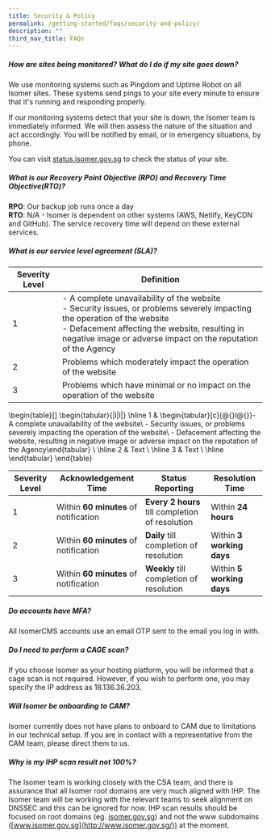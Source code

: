 ```yaml
---
title: Security & Policy
permalink: /getting-started/faqs/security-and-policy/
description: ""
third_nav_title: FAQs
---
```

##### How are sites being monitored? What do I do if my site goes down?

We use monitoring systems such as Pingdom and Uptime Robot on all Isomer sites. These systems send pings to your site every minute to ensure that it's running and responding properly.

If our monitoring systems detect that your site is down, the Isomer team is immediately informed. We will then assess the nature of the situation and act accordingly. You will be notified by email, or in emergency situations, by phone.

You can visit [status.isomer.gov.sg](https://status.isomer.gov.sg/) to check the status of your site.


##### What is our Recovery Point Objective (RPO) and Recovery Time Objective(RTO)?

**RPO**: Our backup job runs once a day   
**RTO**: N/A - Isomer is dependent on other systems (AWS, Netlify, KeyCDN and GitHub). The service recovery time will depend on these external services.

##### What is our service level agreement (SLA)?
|Severity Level|Definition|
|-|-|
|1|- A complete unavailability of the website <br> - Security issues, or problems severely impacting the operation of the website <br> - Defacement affecting the website, resulting in negative image or adverse impact on the reputation of the Agency
|2|Problems which moderately impact the operation of the website|
|3|Problems which have minimal or no impact on the operation of the website|

\begin{table}[]
\begin{tabular}{|l|l|}
\hline
1 &amp; \begin{tabular}[c]{@{}l@{}}- A complete unavailability of the website\\ - Security issues, or problems severely impacting the operation of the website\\ - Defacement affecting the website, resulting in negative image or adverse impact on the reputation of the Agency\end{tabular} \\ \hline
2 &amp; Text                                                           \\ \hline
3 &amp; Text                                                           \\ \hline
\end{tabular}
\end{table}


|Severity Level|Acknowledgement Time|Status Reporting|Resolution Time|
|-|-|-|-|
|1|Within **60 minutes** of notification|**Every 2 hours** till completion of resolution|Within **24 hours**|
|2|Within **60 minutes** of notification|**Daily** till completion of resolution|Within **3 working days**|
|3|Within **60 minutes** of notification|**Weekly** till completion of resolution|Within **5 working days**|

##### Do accounts have MFA?
All IsomerCMS accounts use an email OTP sent to the email you log in with.

##### Do I need to perform a CAGE scan?
If you choose Isomer as your hosting platform, you will be informed that a cage scan is not required. However, if you wish to perform one, you may specify the IP address as 18.136.36.203.

##### Will Isomer be onboarding to CAM?
Isomer currently does not have plans to onboard to CAM due to limitations in our technical setup. If you are in contact with a representative from the CAM team, please direct them to us.

##### Why is my IHP scan result not 100%?
The Isomer team is working closely with the CSA team, and there is assurance that all Isomer root domains are very much aligned with IHP. The Isomer team will be working with the relevant teams to seek alignment on DNSSEC and this can be ignored for now. IHP scan results should be focused on root domains (eg. [isomer.gov.sg](http://isomer.gov.sg/)) and not the www subdomains ([www.isomer.gov.sg](http://www.isomer.gov.sg/)) at the moment.